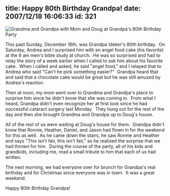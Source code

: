 title: Happy 80th Birthday Grandpa!
date: 2007/12/18 16:06:33
id: 321
---
![Grandma and Grandpa with Mom and Doug at Grandpa's 80th Birthday Party](/journal_images/mini-DSC02328-journal.jpg)

This past Sunday, December 16th, was Grandpa Ideker's 80th birthday.  On Saturday, Andrea and I surprised him with an angel food cake (his favorite) at the 8 am men's bible study at church.  He was so surprised and had to relay the story of a week earlier when I called to ask him about his favorite cake.  When I called and asked, he said "angel food," and I relayed that to Andrea who said "Can't he pick something easier?"  Grandpa heard that and said that a chocolate cake would be great but he was still amuzed by Andrea's reaction.

Then at noon, my mom went over to Grandma and Grandpa's place to surprise him since he didn't know that she was coming in.  From what I heard, Grandpa didn't even recognize her at first look since he had successful cataract surgery last Monday.  They hung out for the rest of the day and then she brought Grandma and Grandpa up to Doug's house.

All of the rest of us were waiting at Doug's house for them.  Grandpa didn't know that Ronnie, Heather, Daniel, and Jason had flown in for the weekend for this as well.  As he came down the stairs, he saw Ronnie and Heather and says "This isn't fair, this isn't fair," as he realized the surprise that we had thrown for him.  During the course of the party, all of his kids and grandkids, including me, read a small tribute to him that each of us had written. 

The next morning, we had everyone over for brunch for Grandpa's real birthday and for Christmas since everyone was in town.  It was a great weekend.

Happy 80th Birthday Grandpa!